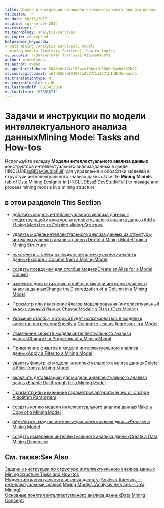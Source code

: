 ```yaml
---
title: Задачи и инструкции по модели интеллектуального анализа данных | Документация Майкрософт
ms.custom: ''
ms.date: 06/13/2017
ms.prod: sql-server-2014
ms.reviewer: ''
ms.technology: analysis-services
ms.topic: conceptual
helpviewer_keywords:
- data mining [Analysis Services], models
- mining models [Analysis Services], how-to topics
ms.assetid: 7c2073e5-b40f-4bf8-aa51-021adb08e072
author: minewiskan
ms.author: owend
ms.openlocfilehash: 3648e8e47cc1954eaf8bca1e3608e9abbdf82b02
ms.sourcegitcommit: ad4d92dce894592a259721a1571b1d8736abacdb
ms.translationtype: MT
ms.contentlocale: ru-RU
ms.lasthandoff: 08/04/2020
ms.locfileid: "87666871"
---
```

# <a name="mining-model-tasks-and-how-tos"></a><span data-ttu-id="d8d37-102">Задачи и инструкции по модели интеллектуального анализа данных</span><span class="sxs-lookup"><span data-stu-id="d8d37-102">Mining Model Tasks and How-tos</span></span>
  <span data-ttu-id="d8d37-103">Используйте вкладку **Модели интеллектуального анализа данных** конструктора интеллектуального анализа данных в среде [!INCLUDE[ssBIDevStudioFull](../../includes/ssbidevstudiofull-md.md)] для управления и обработки моделей в структуре интеллектуального анализа данных.</span><span class="sxs-lookup"><span data-stu-id="d8d37-103">Use the **Mining Models** tab of Data Mining Designer in [!INCLUDE[ssBIDevStudioFull](../../includes/ssbidevstudiofull-md.md)] to manage and process mining models in a mining structure.</span></span>  
  
## <a name="in-this-section"></a><span data-ttu-id="d8d37-104">в этом разделе</span><span class="sxs-lookup"><span data-stu-id="d8d37-104">In This Section</span></span>  
  
-   [<span data-ttu-id="d8d37-105">добавить модель интеллектуального анализа данных к существующей структуре интеллектуального анализа данных</span><span class="sxs-lookup"><span data-stu-id="d8d37-105">Add a Mining Model to an Existing Mining Structure</span></span>](add-a-mining-model-to-an-existing-mining-structure.md)  
  
-   [<span data-ttu-id="d8d37-106">удалить модель интеллектуального анализа данных из структуры интеллектуального анализа данных</span><span class="sxs-lookup"><span data-stu-id="d8d37-106">Delete a Mining Model from a Mining Structure</span></span>](delete-a-mining-model-from-a-mining-structure.md)  
  
-   [<span data-ttu-id="d8d37-107">исключить столбец из модели интеллектуального анализа данных</span><span class="sxs-lookup"><span data-stu-id="d8d37-107">Exclude a Column from a Mining Model</span></span>](exclude-a-column-from-a-mining-model.md)  
  
-   [<span data-ttu-id="d8d37-108">создать псевдоним для столбца модели</span><span class="sxs-lookup"><span data-stu-id="d8d37-108">Create an Alias for a Model Column</span></span>](create-an-alias-for-a-model-column.md)  
  
-   [<span data-ttu-id="d8d37-109">изменить дискретизацию столбца в модели интеллектуального анализа данных</span><span class="sxs-lookup"><span data-stu-id="d8d37-109">Change the Discretization of a Column in a Mining Model</span></span>](change-the-discretization-of-a-column-in-a-mining-model.md)  
  
-   [<span data-ttu-id="d8d37-110">Просмотр или изменение флагов моделирования (интеллектуальный анализ данных)</span><span class="sxs-lookup"><span data-stu-id="d8d37-110">View or Change Modeling Flags &#40;Data Mining&#41;</span></span>](modeling-flags-data-mining.md)  
  
-   [<span data-ttu-id="d8d37-111">Указание столбца, который будет использоваться в модели в качестве регрессора</span><span class="sxs-lookup"><span data-stu-id="d8d37-111">Specify a Column to Use as Regressor in a Model</span></span>](specify-a-column-to-use-as-regressor-in-a-model.md)  
  
-   [<span data-ttu-id="d8d37-112">Изменение свойств модели интеллектуального анализа данных</span><span class="sxs-lookup"><span data-stu-id="d8d37-112">Change the Properties of a Mining Model</span></span>](change-the-properties-of-a-mining-model.md)  
  
-   [<span data-ttu-id="d8d37-113">Применение фильтра к модели интеллектуального анализа данных</span><span class="sxs-lookup"><span data-stu-id="d8d37-113">Apply a Filter to a Mining Model</span></span>](apply-a-filter-to-a-mining-model.md)  
  
-   [<span data-ttu-id="d8d37-114">удалить фильтр из модели интеллектуального анализа данных</span><span class="sxs-lookup"><span data-stu-id="d8d37-114">Delete a Filter from a Mining Model</span></span>](delete-a-filter-from-a-mining-model.md)  
  
-   [<span data-ttu-id="d8d37-115">включить детализацию для модели интеллектуального анализа данных</span><span class="sxs-lookup"><span data-stu-id="d8d37-115">Enable Drillthrough for a Mining Model</span></span>](enable-drillthrough-for-a-mining-model.md)  
  
-   [<span data-ttu-id="d8d37-116">Просмотр или изменение параметров алгоритма</span><span class="sxs-lookup"><span data-stu-id="d8d37-116">View or Change Algorithm Parameters</span></span>](view-or-change-algorithm-parameters.md)  
  
-   [<span data-ttu-id="d8d37-117">создать копию модели интеллектуального анализа данных</span><span class="sxs-lookup"><span data-stu-id="d8d37-117">Make a Copy of a Mining Model</span></span>](make-a-copy-of-a-mining-model.md)  
  
-   [<span data-ttu-id="d8d37-118">обработать модель интеллектуального анализа данных</span><span class="sxs-lookup"><span data-stu-id="d8d37-118">Process a Mining Model</span></span>](process-a-mining-model.md)  
  
-   [<span data-ttu-id="d8d37-119">создать измерение интеллектуального анализа данных</span><span class="sxs-lookup"><span data-stu-id="d8d37-119">Create a Data Mining Dimension</span></span>](create-a-data-mining-dimension.md)  
  
## <a name="see-also"></a><span data-ttu-id="d8d37-120">См. также:</span><span class="sxs-lookup"><span data-stu-id="d8d37-120">See Also</span></span>  
 <span data-ttu-id="d8d37-121">[Задачи и инструкции по структуре интеллектуального анализа данных](mining-structure-tasks-and-how-tos.md) </span><span class="sxs-lookup"><span data-stu-id="d8d37-121">[Mining Structure Tasks and How-tos](mining-structure-tasks-and-how-tos.md) </span></span>  
 <span data-ttu-id="d8d37-122">[Модели интеллектуального анализа данных &#40;Analysis Services — интеллектуальный анализ&#41;](mining-models-analysis-services-data-mining.md) </span><span class="sxs-lookup"><span data-stu-id="d8d37-122">[Mining Models &#40;Analysis Services - Data Mining&#41;](mining-models-analysis-services-data-mining.md) </span></span>  
 [<span data-ttu-id="d8d37-123">Основные понятия интеллектуального анализа данных</span><span class="sxs-lookup"><span data-stu-id="d8d37-123">Data Mining Concepts</span></span>](data-mining-concepts.md)  
  
  
